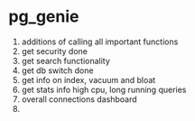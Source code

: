 # pg_genie

1. additions of calling all important functions
2. get security done
3. get search functionality
4. get db switch done
5. get info on index, vacuum and bloat
6. get stats info high cpu, long running queries
7. overall connections dashboard
8. 